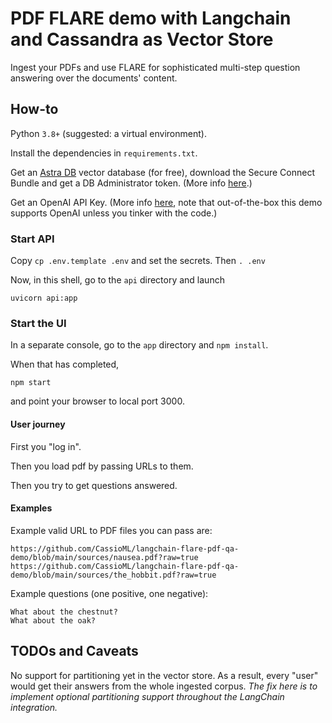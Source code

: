 # PDF FLARE demo with Langchain and Cassandra as Vector Store

Ingest your PDFs and use FLARE for sophisticated multi-step question answering
over the documents' content.

## How-to

Python `3.8+` (suggested: a virtual environment).

Install the dependencies in `requirements.txt`.

Get an [Astra DB](https://astra.datastax.com) vector database (for free), download the Secure Connect Bundle and get a DB Administrator token.
(More info [here](https://cassio.org/start_here/#create-the-database).)

Get an OpenAI API Key.
(More info [here](https://cassio.org/start_here/#llm-access), note that out-of-the-box this demo supports OpenAI unless you tinker with the code.)

### Start API

Copy `cp .env.template .env` and set the secrets. Then `. .env`

Now, in this shell, go to the `api` directory and launch

```
uvicorn api:app
```

### Start the UI

In a separate console, go to the `app` directory and `npm install`.

When that has completed,

```
npm start
```

and point your browser to local port 3000.

#### User journey

First you "log in".

Then you load pdf by passing URLs to them.

Then you try to get questions answered.

#### Examples

Example valid URL to PDF files you can pass are:

```
https://github.com/CassioML/langchain-flare-pdf-qa-demo/blob/main/sources/nausea.pdf?raw=true
https://github.com/CassioML/langchain-flare-pdf-qa-demo/blob/main/sources/the_hobbit.pdf?raw=true
```

Example questions (one positive, one negative):

```
What about the chestnut?
What about the oak?
```

## TODOs and Caveats

No support for partitioning yet in the vector store.
As a result, every "user" would get their answers from the whole ingested corpus.
_The fix here is to implement optional partitioning support throughout the LangChain integration._
